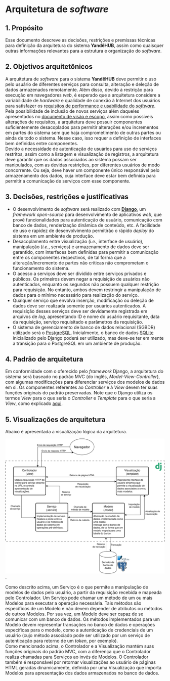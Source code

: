 # Arquitetura de *software*

## 1. Propósito
Esse documento descreve as decisões, restrições e premissas técnicas para definição da arquitetura do sistema **YandêHUB**, assim como quaisquer outras informações relevantes para a estrutura e organização do *software*.

## 2. Objetivos arquitetônicos
A arquitetura de *software* para o sistema **YandêHUB** deve permitir o uso pelo usuário de diferentes serviços para consulta, alteração e deleção de dados armazenados remotamente. Além disso, devido à restrição para execução em navegadores *web*, é esperado que a arquitetura considere a variabilidade de *hardware* e qualidade de conexão à Internet dos usuários para satisfazer os [requisitos de performance e usabilidade do *software*](system_wide_requirements.md).<br>
Pela possibilidade de inclusão de novos serviços além daqueles apresentados no [documento de visão e escopo](vision_scope.md), assim como possíveis alterações de requisitos, a arquitetura deve possuir componentes suficientemente desacoplados para permitir alterações e/ou incrementos em partes do sistema sem que haja comprometimento de outras partes ou ainda de todo o sistema. Nesse caso, isso requer a definição de interfaces bem definidas entre componentes.<br>
Devido a necessidade de autenticação de usuários para uso de serviços restritos, assim como a listagem e visualização de registros, a arquitetura deve garantir que os dados associados ao sistema possam ser manipulados, com as devidas restrições, por diferentes usuários de modo concorrente. Ou seja, deve haver um componente único responsável pelo armazenamento dos dados, cuja interface deve estar bem definida para permitir a comunicação de serviços com esse componente.

## 3. Decisões, restrições e justificativas
- O desenvolvimento de *software* será realizado com [**Django**](https://www.djangoproject.com/start/overview/), um *framework* *open-source* para desenvolvimento de aplicativos *web*, que provê funcionalidades para autenticação de usuário, comunicação com banco de dados, renderização dinâmica de conteúdo, etc. A facilidade de uso e rapidez de desenvolvimento permitirão o rápido *deploy* do sistema em um ambiente de produção.
- Desacoplamento entre visualização (*i.e.*, interface de usuário), manipulação (*i.e.*, serviços) e armazenamento de dados deve ser garantido, com interfaces bem definidas para permitir a comunicação entre os componentes respectivos, de tal forma que a alteração/incremento de partes não críticas não comprometam o funcionamento do sistema.
- O acesso a serviços deve ser dividido entre serviços privados e públicos. Os primeiros devem negar a requisição de usuários não autenticados, enquanto os segundos não possuem qualquer restrição para requisição. No entanto, ambos devem restringir a manipulação de dados para o mínimo necessário para realização do serviço.
- Qualquer serviço que envolva inserção, modificação ou deleção de dados deve ser realizada somente por usuários autenticados. A requisição desses serviços deve ser devidamente registrada em arquivos de *log*, apresentando ID e nome do usuário requisitante, data da requisição, serviço requisitado e parâmetros da requisição.
- O sistema de gerenciamento de banco de dados relacional (SGBDR) utilizado será o [PostgreSQL](https://www.postgresql.org/). Inicialmente, o banco de dados [SQLite](https://docs.djangoproject.com/en/5.2/intro/install/#install-python) inicializado pelo Django poderá ser utilizado, mas deve-se ter em mente a transição para o PostgreSQL em um ambiente de produção.

## 4. Padrão de arquitetura
Em conformidade com o oferecido pelo *framework* Django, a arquitetura do sistema será baseado no padrão MVC (do inglês, *Model-View-Controller*), com algumas modificações para diferenciar serviços dos modelos de dados em si. Os componentes referentes ao *Controller* e à *View* devem ter suas funções originais do padrão preservadas. Note que o Django utiliza os termos *View* para o que seria o *Controller* e *Template* para o que seria a *View*, como explicado [aqui](https://docs.djangoproject.com/en/5.2/faq/general/#django-appears-to-be-a-mvc-framework-but-you-call-the-controller-the-view-and-the-view-the-template-how-come-you-don-t-use-the-standard-names).

## 5. Visualizações de arquitetura
Abaixo é apresentada a visualização lógica da arquitetura.

![image](images/system_architecture.drawio.svg).

Como descrito acima, um Serviço é o que permite a manipulação de modelos de dados pelo usuário, a partir da requisição recebida e mapeada pelo Controlador. Um Serviço pode chamar um método de um ou mais Modelos para executar a operação necessária. Tais métodos são específicos de um Modelo e não devem depender de atributos ou métodos de outros Modelos.
Por sua vez, um Modelo deve ser capaz de se comunicar com um banco de dados. Os métodos implementados para um Modelo devem representar transações no banco de dados e operações específicas para o modelo, como a autenticação de credenciais de um usuário (cujo método associado pode ser utilizado por um serviço de autenticação para retorno de um *token*, por exemplo).<br>
Como mencionado acima, o Controlador e a Visualização mantém suas funções originais do padrão MVC, com a diferença que o Controlador realiza chamadas para Serviços ao invés de Modelos. O Controlador também é responsável por retornar visualizações ao usuário de páginas HTML geradas dinamicamente, definida por uma Visualização que importa Modelos para apresentação dos dados armazenados no banco de dados.